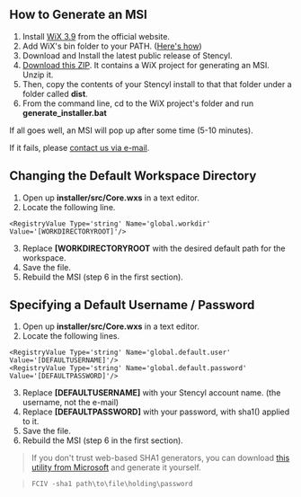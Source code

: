 ## How to Generate an MSI

1. Install [WiX 3.9](https://wix.codeplex.com/releases/view/136891) from the official website.
2. Add WiX's bin folder to your PATH. ([Here's how](https://msdn.microsoft.com/en-us/library/gg513936.aspx))
3. Download and Install the latest public release of Stencyl. 
4. [Download this ZIP](http://static.stencyl.com/edukit/Stencyl-MSI-Generator-3.zip). It contains a WiX project for generating an MSI. Unzip it.
5. Then, copy the contents of your Stencyl install to that that folder under a folder called **dist**.
6. From the command line, cd to the WiX project's folder and run **generate_installer.bat**

If all goes well, an MSI will pop up after some time (5-10 minutes).

If it fails, please [contact us via e-mail](http://www.stencyl.com/about/contact/).

## Changing the Default Workspace Directory

1. Open up **installer/src/Core.wxs** in a text editor.
2. Locate the following line.

  ```
  <RegistryValue Type='string' Name='global.workdir' Value='[WORKDIRECTORYROOT]'/>
  ```

3. Replace **[WORKDIRECTORYROOT** with the desired default path for the workspace.
4. Save the file.
5. Rebuild the MSI (step 6 in the first section).


## Specifying a Default Username / Password

1. Open up **installer/src/Core.wxs** in a text editor.
2. Locate the following lines.

  ```
  <RegistryValue Type='string' Name='global.default.user' Value='[DEFAULTUSERNAME]'/>
  <RegistryValue Type='string' Name='global.default.password' Value='[DEFAULTPASSWORD]'/>
  ```

3. Replace **[DEFAULTUSERNAME]** with your Stencyl account name. (the username, not the e-mail)
4. Replace **[DEFAULTPASSWORD]** with your password, with sha1() applied to it.
5. Save the file.
6. Rebuild the MSI (step 6 in the first section).

> If you don't trust web-based SHA1 generators, you can download [this utility from Microsoft](https://support.microsoft.com/en-us/kb/841290) and generate it yourself.

> `FCIV -sha1 path\to\file\holding\password`
